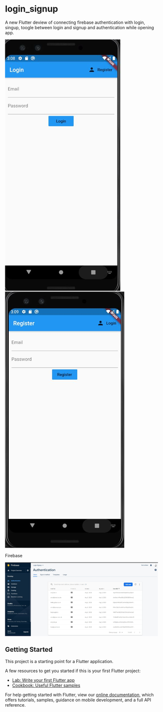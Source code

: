 # login_signup

A new Flutter deview of connecting firebase authentication with login, singup, toogle between login and signup and authentication while opening app.

<img src = "Screenshots/1.JPG">
<img src = "Screenshots/2.JPG">

Firebase

<img src = "Screenshots/3.JPG">

## Getting Started

This project is a starting point for a Flutter application.

A few resources to get you started if this is your first Flutter project:

- [Lab: Write your first Flutter app](https://flutter.dev/docs/get-started/codelab)
- [Cookbook: Useful Flutter samples](https://flutter.dev/docs/cookbook)

For help getting started with Flutter, view our
[online documentation](https://flutter.dev/docs), which offers tutorials,
samples, guidance on mobile development, and a full API reference.
